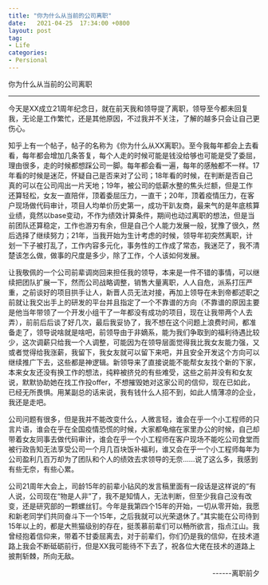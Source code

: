 ```yaml
---
title: "你为什么从当前的公司离职"
date:   2021-04-25  17:34:00 +0800
layout: post
tag:
- Life
categories:
- Persional
---
```


你为什么从当前的公司离职

-------

今天是XX成立21周年纪念日，就在前天我和领导提了离职，领导至今都未回复我，无论是工作繁忙，还是其他原因，不过我并不关注，了解的越多只会让自己更伤心。

知乎上有一个帖子，帖子的名称为《你为什么从XX离职》。至今我每年都会上去看看，每年都会增加几条答复，每个人走的时候可能是钱没给够也可能是受了委屈，理由很多，走的时候都想踩公司一脚。每年都会看一遍，每年的感触都不一样。17年看的时候是迷茫，怀疑自己是否来对了公司；18年看的时候，在判断是否自己真的可以在公司闯出一片天地；19年，被公司的低薪水整的焦头烂额，但是工作还算轻松，女友一直陪伴，顶着委屈压力，一直干；20年，顶着疫情压力，在客户现场做代码审计，项目人均单价历史第一，成功干趴友商，最来气的是年底核算业绩，竟然以base变动，不作为绩效计算条件，期间也动过离职的想法，但是当前团队还算稳定，工作也游刃有余，但是自己个人能力发展一般，犹豫了很久，然后选择了继续努力；21年，当我开始为生计考虑的时候，领导年初突然离职，计划一下子被打乱了，工作内容多元化，事务性的工作成了常态，我迷茫了，我不清楚该怎么做，做事的尺度是多少，除了工作，个人该如何发展。

让我敬佩的一个公司前辈调岗回来担任我的领导，本来是一件不错的事情，可以继续把团队扩展一下，然而公司战略调整，销售大量离职，人人自危，派系打压严重，之前谈好的项目拱手让人，新晋人员无法对接，再加上领导在未到帝都述职之前就让我交出手上的研发的平台并且指定了一个不靠谱的方向（不靠谱的原因主要是他当年带领了一个开发小组干了一年都没有成功的项目，现在让我带两个人去弄），前前后后谈了好几次，最后我妥协了，我不想在这个问题上浪费时间，都准备走了，领导说啥就是啥吧，前领导由于非嫡系，能为我们争取到的福利待遇比较少，这次调薪只给我一个人调整，可能因为在领导层面觉得我比我女友能力强，又或者觉得给我涨薪，我留下，我女友就可以留下来吧，并且安全开发这个方向可以继续推广下去，这些都是神逻辑。新领导来了直接说能不能帮女友找个新的下家，本来女友还没有换工作的想法，纯粹被挤兑的有些难受，这些之前并没有和女友说，默默协助她在找工作投offer，不想摧毁她对这家公司的信仰，现在已如此，已经无所畏惧。用某副总的话来说，我有钱什么人招不到，如此人情薄凉的企业，我还是走吧。

公司问题有很多，但是我并不能改变什么，人微言轻，谁会在乎一个小工程师的只言片语，谁会在乎在全国疫情恐慌的时候，大家都龟缩在家里办公的时候，自己却带着女友同事去做代码审计，谁会在乎一个小工程师在客户现场不能吃公司食堂而被行政告知无法享受公司一个月几百块饭补福利，谁又会在乎一个小工程师每年为公司盈利几百万却为了团队和个人的绩效去求领导的无奈......说了这么多，我感到有些无奈，有些心累。

公司21周年大会上，司龄15年的前辈小钻风的发言稿里面有一段话是这样说的“有人说，公司现在“物是人非”了，我不是知情人，无法判断，但至少我自己没有改变，还是研究部的一颗螺丝钉。今年是我第四个15年的开始，一切从零开始，我愿和新老同学们共同奋斗下一个15年，之后我就可以光荣退休了。”其实能在公司待到15年以上的，都是大熊猫级别的存在，挺羡慕前辈们可以畅所欲言，指点江山。我曾经抱着信仰来，带着不甘委屈离去，对于前辈们，你们仍是我的信仰，在技术道路上我会不断砥砺前行，但是XX我可能待不下去了，祝各位大佬在技术的道路上披荆斩棘，所向无敌。

 <p align="right">------离职前夕</p>
